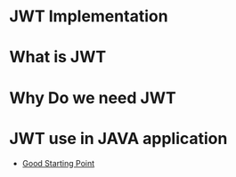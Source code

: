 # JWT Implementation

# What is JWT

# Why Do we need JWT

# JWT use in JAVA application

* [Good Starting Point](https://www.techartifact.com/blogs/2016/02/json-web-token-jwt-implementation-in-java.html)
